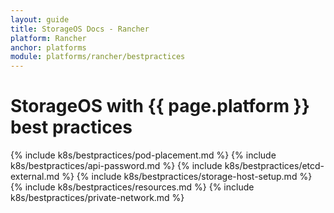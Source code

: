 ```yaml
---
layout: guide
title: StorageOS Docs - Rancher
platform: Rancher
anchor: platforms
module: platforms/rancher/bestpractices
---
```


# StorageOS with {{ page.platform }} best practices

{% include k8s/bestpractices/pod-placement.md %}
{% include k8s/bestpractices/api-password.md %}
{% include k8s/bestpractices/etcd-external.md %}
{% include k8s/bestpractices/storage-host-setup.md %}
{% include k8s/bestpractices/resources.md %}
{% include k8s/bestpractices/private-network.md %}
